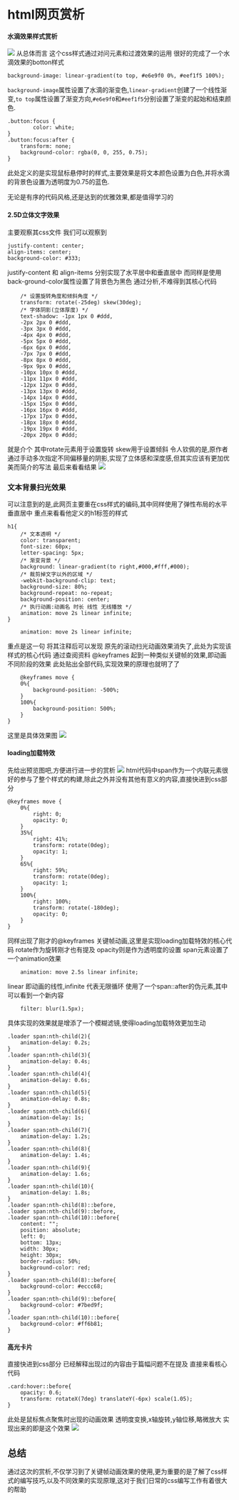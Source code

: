 # html网页赏析
#### 水滴效果样式赏析 
![](img/QQ20241018-200500.png)
从总体而言 这个css样式通过对问元素和过渡效果的运用 很好的完成了一个水滴效果的botton样式 
```
background-image: linear-gradient(to top, #e6e9f0 0%, #eef1f5 100%);
```
`background-image`属性设置了水滴的渐变色,`linear-gradient`创建了一个线性渐变,`to top`属性设置了渐变方向,`#e6e9f0`和`#eef1f5`分别设置了渐变的起始和结束颜色.
```
.button:focus {
        color: white;
}
.button:focus:after {
    transform: none;
    background-color: rgba(0, 0, 255, 0.75);
}
```
此处定义的是实现鼠标悬停时的样式,主要效果是将文本颜色设置为白色,并将水滴的背景色设置为透明度为0.75的蓝色.

无论是有序的代码风格,还是达到的优雅效果,都是值得学习的


#### 2.5D立体文字效果
主要观察其css文件 我们可以观察到
```
justify-content: center;
align-items: center;
background-color: #333;
```
justify-content 和 align-items 分别实现了水平居中和垂直居中
而同样是使用back-ground-color属性设置了背景色为黑色
通过分析,不难得到其核心代码
```
    /* 设置旋转角度和倾斜角度 */
    transform: rotate(-25deg) skew(30deg);
    /* 字体阴影(立体厚度) */
    text-shadow: -1px 1px 0 #ddd,
    -2px 2px 0 #ddd,
    -3px 3px 0 #ddd,
    -4px 4px 0 #ddd,
    -5px 5px 0 #ddd,
    -6px 6px 0 #ddd,
    -7px 7px 0 #ddd,
    -8px 8px 0 #ddd,
    -9px 9px 0 #ddd,
    -10px 10px 0 #ddd,
    -11px 11px 0 #ddd,
    -12px 12px 0 #ddd,
    -13px 13px 0 #ddd,
    -14px 14px 0 #ddd,
    -15px 15px 0 #ddd,
    -16px 16px 0 #ddd,
    -17px 17px 0 #ddd,
    -18px 18px 0 #ddd,
    -19px 19px 0 #ddd,
    -20px 20px 0 #ddd;
```
就是介个
其中rotate元素用于设置旋转 skew用于设置倾斜
令人钦佩的是,原作者通过手动多次指定不同偏移量的阴影,实现了立体感和深度感,但其实应该有更加优美而简介的写法
最后来看看结果
![](img/QQ20241018-203911.png)
### 文本背景扫光效果
可以注意到的是,此网页主要重在css样式的编码,其中同样使用了弹性布局的水平垂直居中
重点来看看他定义的h1标签的样式
```
h1{
    /* 文本透明 */
    color: transparent;
    font-size: 60px;
    letter-spacing: 5px;
    /* 渐变背景 */
    background: linear-gradient(to right,#000,#fff,#000);
    /* 裁剪掉文字以外的区域 */
    -webkit-background-clip: text;
    background-size: 80%;
    background-repeat: no-repeat;
    background-position: center;
    /* 执行动画:动画名 时长 线性 无线播放 */
    animation: move 2s linear infinite;
}
```
```
    animation: move 2s linear infinite;
```
重点是这一句
将其注释后可以发现 原先的滚动扫光动画效果消失了,此处为实现该样式的核心代码
通过查阅资料 @keyframes 起到一种类似关键帧的效果,即动画不同阶段的效果
此处贴出全部代码,实现效果的原理也就明了了
```
    @keyframes move {
    0%{
        background-position: -500%;
    }
    100%{
        background-position: 500%;
    }
}
```
这里是具体效果图
![](img/QQ20241018-204522.png)
#### loading加载特效
先给出预览图吧,方便进行进一步的赏析
![](img/QQ20241018-205219.png)
html代码中span作为一个内联元素很好的参与了整个样式的构建,除此之外并没有其他有意义的内容,直接快进到css部分
```
@keyframes move {
    0%{
        right: 0;
        opacity: 0;
    }
    35%{
        right: 41%;
        transform: rotate(0deg);
        opacity: 1;
    }
    65%{
        right: 59%;
        transform: rotate(0deg);
        opacity: 1;
    }
    100%{
        right: 100%;
        transform: rotate(-180deg);
        opacity: 0;
    }
}
```
同样出现了刚才的@keyframes 关键帧动画,这里是实现loading加载特效的核心代码
rotate作为旋转刚才也有提及 opacity则是作为透明度的设置
span元素设置了一个animation效果
```
    animation: move 2.5s linear infinite;
```
linear 即动画的线性,infinite 代表无限循环
使用了一个span::after的伪元素,其中可以看到一个新内容
```
    filter: blur(1.5px);
```
具体实现的效果就是增添了一个模糊滤镜,使得loading加载特效更加生动

```
.loader span:nth-child(2){
    animation-delay: 0.2s;
}
.loader span:nth-child(3){
    animation-delay: 0.4s;
}
.loader span:nth-child(4){
    animation-delay: 0.6s;
}
.loader span:nth-child(5){
    animation-delay: 0.8s;
}
.loader span:nth-child(6){
    animation-delay: 1s;
}
.loader span:nth-child(7){
    animation-delay: 1.2s;
}
.loader span:nth-child(8){
    animation-delay: 1.4s;
}
.loader span:nth-child(9){
    animation-delay: 1.6s;
}
.loader span:nth-child(10){
    animation-delay: 1.8s;
}
.loader span:nth-child(8)::before,
.loader span:nth-child(9)::before,
.loader span:nth-child(10)::before{
    content: "";
    position: absolute;
    left: 0;
    bottom: 13px;
    width: 30px;
    height: 30px;
    border-radius: 50%;
    background-color: red;
}
.loader span:nth-child(8)::before{
    background-color: #eccc68;
}
.loader span:nth-child(9)::before{
    background-color: #7bed9f;
}
.loader span:nth-child(10)::before{
    background-color: #ff6b81;
}
```
#### 高光卡片
直接快进到css部分
已经解释出现过的内容由于篇幅问题不在提及 直接来看核心代码
```
.card:hover::before{
    opacity: 0.6;
    transform: rotateX(7deg) translateY(-6px) scale(1.05);
}
```
此处是鼠标焦点聚焦时出现的动画效果 透明度变换,x轴旋转,y轴位移,略微放大
实现出来的即是这个效果
![](img/QQ20241018-211353.png)
## 总结
通过这次的赏析,不仅学习到了关键帧动画效果的使用,更为重要的是了解了css样式的编写技巧,以及不同效果的实现原理,这对于我们日常的css编写工作有着很大的帮助